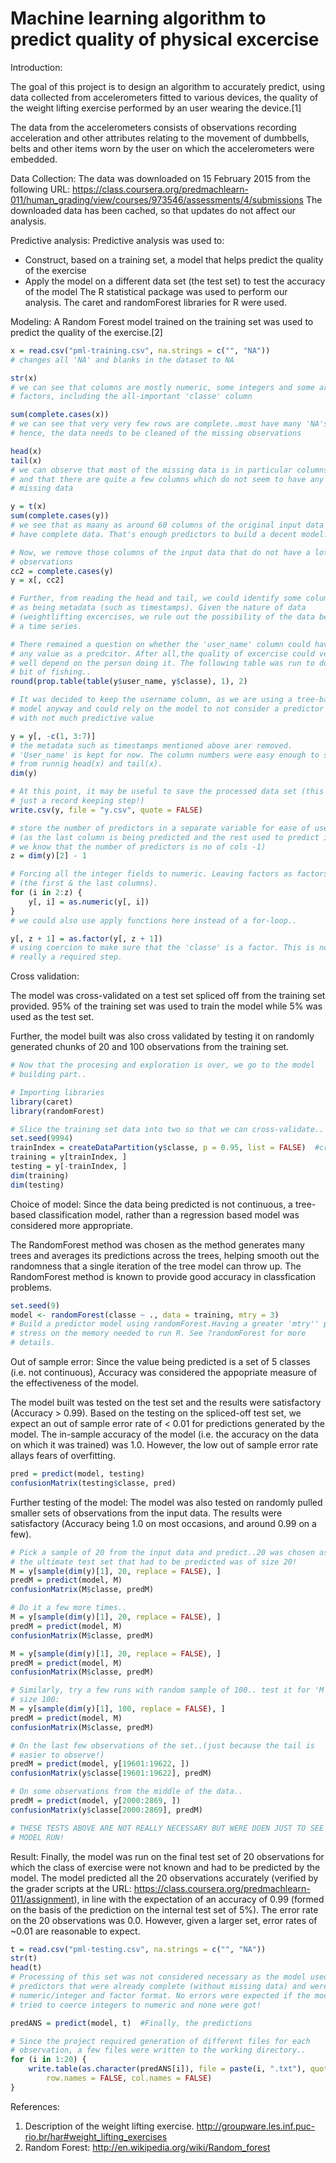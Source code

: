 Machine learning algorithm to predict quality of physical excercise
========================================================

Introduction:

The goal of this project is to design an algorithm to accurately predict, using data collected from accelerometers fitted to various devices, the quality of the weight lifting exercise performed by an user wearing the device.[1]

The data from the accelerometers consists of observations recording acceleration and other attributes relating to the movement of  dumbbells, belts and other items worn by the user on which the accelerometers were embedded.

Data Collection:
The data was downloaded on 15 February 2015 from the following URL:
https://class.coursera.org/predmachlearn-011/human_grading/view/courses/973546/assessments/4/submissions
The downloaded data has been cached, so that updates do not affect our analysis.

Predictive analysis:
Predictive analysis was used to:
- Construct, based on a training set, a model that helps predict the quality of the exercise
-	Apply the model on a different data set (the test set) to test the accuracy of the model
The R statistical package was used to perform our analysis. The caret and randomForest libraries for R were used.

Modeling:
A Random Forest model trained on the training set was used to predict the quality of the exercise.[2]


```r
x = read.csv("pml-training.csv", na.strings = c("", "NA"))
# changes all 'NA' and blanks in the dataset to NA

str(x)
# we can see that columns are mostly numeric, some integers and some are
# factors, including the all-important 'classe' column

sum(complete.cases(x))
# we can see that very very few rows are complete..most have many 'NA's-
# hence, the data needs to be cleaned of the missing observations

head(x)
tail(x)
# we can observe that most of the missing data is in particular columns
# and that there are quite a few columns which do not seem to have any
# missing data

y = t(x)
sum(complete.cases(y))
# we see that as maany as around 60 columns of the original input data
# have complete data. That's enough predictors to build a decent model!

# Now, we remove those columns of the input data that do not have a lot of
# observations
cc2 = complete.cases(y)
y = x[, cc2]
```



```r
# Further, from reading the head and tail, we could identify some columns
# as being metadata (such as timestamps). Given the nature of data
# (weightlifting excercises, we rule out the possibility of the data being
# a time series.

# There remained a question on whether the 'user_name' column could have
# any value as a predcitor. After all,the quality of excercise could very
# well depend on the person doing it. The following table was run to do a
# bit of fishing..
round(prop.table(table(y$user_name, y$classe), 1), 2)

# It was decided to keep the username column, as we are using a tree-based
# model anyway and could rely on the model to not consider a predictor
# with not much predictive value

```



```r
y = y[, -c(1, 3:7)]
# the metadata such as timestamps mentioned above arer removed.
# 'User_name' is kept for now. The column numbers were easy enough to spot
# from runnig head(x) and tail(x).
dim(y)

# At this point, it may be useful to save the processed data set (this is
# just a record keeping step!)
write.csv(y, file = "y.csv", quote = FALSE)

# store the number of predictors in a separate variable for ease of use
# (as the last column is being predicted and the rest used to predict it,
# we know that the number of predictors is no of cols -1)
z = dim(y)[2] - 1

# Forcing all the integer fields to numeric. Leaving factors as factors
# (the first & the last columns).
for (i in 2:z) {
    y[, i] = as.numeric(y[, i])
}
# we could also use apply functions here instead of a for-loop..

y[, z + 1] = as.factor(y[, z + 1])
# using coercion to make sure that the 'classe' is a factor. This is not
# really a required step.

```


Cross validation:

The model was cross-validated on a test set spliced off from the training set provided. 95% of the training set was used to train the model while 5% was used as the test set.

Further, the model built was also cross validated by testing it on randomly generated chunks of 20 and 100 observations from the training set.



```r
# Now that the procesing and exploration is over, we go to the model
# building part..

# Importing libraries
library(caret)
library(randomForest)

# Slice the training set data into two so that we can cross-validate..
set.seed(9994)
trainIndex = createDataPartition(y$classe, p = 0.95, list = FALSE)  #create a 95-5 split..
training = y[trainIndex, ]
testing = y[-trainIndex, ]
dim(training)
dim(testing)
```


Choice of model:
Since the data being predicted is not continuous, a tree-based classification model, rather than a regression based model was considered more appropriate.

The RandomForest method was chosen as the method generates many trees and averages its predictions across the trees, helping smooth out the randomness that a single iteration of the tree model can throw up. The RandomForest method is known to provide good accuracy in classfication problems.


```r
set.seed(9)
model <- randomForest(classe ~ ., data = training, mtry = 3)
# Build a predictor model using randomForest.Having a greater 'mtry'' puts
# stress on the memory needed to run R. See ?randomForest for more
# details.
```


Out of sample error:
Since the value being predicted is a set of 5 classes (i.e. not continuous), Accuracy was considered the appopriate measure of the effectiveness of the model.

The model built was tested on the test set and the results were satisfactory (Accuracy > 0.99). Based on the testing on the spliced-off test set, we expect an out of sample error rate of < 0.01 for predictions generated by the model. The in-sample accuracy of the model (i.e. the accuracy on the data on which it was trained) was 1.0. However, the low out of sample error rate allays fears of overfitting.


```r
pred = predict(model, testing)
confusionMatrix(testing$classe, pred)
```


Further testing of the model:
The model was also tested on randomly pulled smaller sets of observations from the input data. The results were satisfactory (Accuracy being 1.0 on most occasions, and around 0.99 on a few).


```r
# Pick a sample of 20 from the input data and predict..20 was chosen as
# the ultimate test set that had to be predicted was of size 20!
M = y[sample(dim(y)[1], 20, replace = FALSE), ]
predM = predict(model, M)
confusionMatrix(M$classe, predM)

# Do it a few more times..
M = y[sample(dim(y)[1], 20, replace = FALSE), ]
predM = predict(model, M)
confusionMatrix(M$classe, predM)

M = y[sample(dim(y)[1], 20, replace = FALSE), ]
predM = predict(model, M)
confusionMatrix(M$classe, predM)

# Similarly, try a few runs with random sample of 100.. test it for 'M' of
# size 100:
M = y[sample(dim(y)[1], 100, replace = FALSE), ]
predM = predict(model, M)
confusionMatrix(M$classe, predM)

# On the last few observations of the set..(just because the tail is
# easier to observe!)
predM = predict(model, y[19601:19622, ])
confusionMatrix(y$classe[19601:19622], predM)

# On some observations from the middle of the data..
predM = predict(model, y[2000:2869, ])
confusionMatrix(y$classe[2000:2869], predM)

# THESE TESTS ABOVE ARE NOT REALLY NECESSARY BUT WERE DOEN JUST TO SEE THE
# MODEL RUN!
```


Result:
Finally, the model was run on the final test set of 20 observations for which the class of exercise were not known and had to be predicted by the model. The model predicted all the 20 observations accurately (verified by the grader scripts at the URL: https://class.coursera.org/predmachlearn-011/assignment), in line with the expectation of an accuracy of 0.99 (formed on the basis of the prediction on the internal test set of 5%). The error rate on the 20 observations was 0.0. However, given a larger set, error rates of ~0.01 are reasonable to expect.


```r
t = read.csv("pml-testing.csv", na.strings = c("", "NA"))
str(t)
head(t)
# Processing of this set was not considered necessary as the model used
# predictors that were already complete (without missing data) and were in
# numeric/integer and factor format. No errors were expected if the model
# tried to coerce integers to numeric and none were got!

predANS = predict(model, t)  #Finally, the predictions

# Since the project required generation of different files for each
# observation, a few files were written to the working directory..
for (i in 1:20) {
    write.table(as.character(predANS[i]), file = paste(i, ".txt"), quote = FALSE, 
        row.names = FALSE, col.names = FALSE)
}

```


References:
1. Description of the weight lifting exercise.
http://groupware.les.inf.puc-rio.br/har#weight_lifting_exercises
2. Random Forest:
http://en.wikipedia.org/wiki/Random_forest
